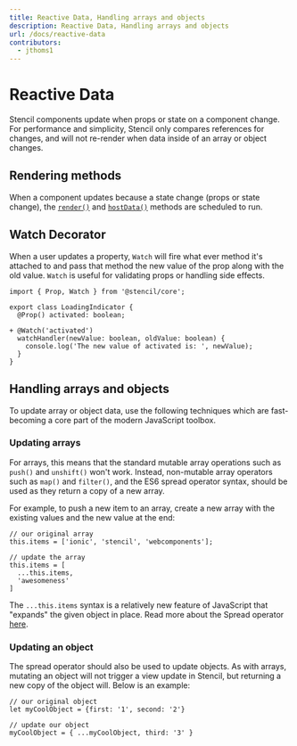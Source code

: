 ```yaml
---
title: Reactive Data, Handling arrays and objects
description: Reactive Data, Handling arrays and objects
url: /docs/reactive-data
contributors:
  - jthoms1
---
```


# Reactive Data

Stencil components update when props or state on a component change. For performance and simplicity, Stencil only compares references for changes, and will not re-render when data inside of an array or object changes.


## Rendering methods

When a component updates because a state change (props or state change), the [`render()`](templating-jsx) and [`hostData()`](host-element) methods are scheduled to run.


## Watch Decorator

When a user updates a property, `Watch` will fire what ever method it's attached to and pass that method the new value of the prop along with the old value. `Watch` is useful for validating props or handling side effects.


```tsx
import { Prop, Watch } from '@stencil/core';

export class LoadingIndicator {
  @Prop() activated: boolean;

+ @Watch('activated')
  watchHandler(newValue: boolean, oldValue: boolean) {
    console.log('The new value of activated is: ', newValue);
  }
}
```


## Handling arrays and objects

To update array or object data, use the following techniques which are fast-becoming a core part of the modern JavaScript  toolbox.

### Updating arrays

For arrays, this means that the standard mutable array operations such as `push()` and `unshift()` won't work. Instead, non-mutable array operators such as `map()` and `filter()`, and the ES6 spread operator syntax, should be used as they return a copy of a new array.

For example, to push a new item to an array, create a new array with the existing values and the new value at the end:

```tsx
// our original array
this.items = ['ionic', 'stencil', 'webcomponents'];

// update the array
this.items = [
  ...this.items,
  'awesomeness'
]
```

The `...this.items` syntax is a relatively new feature of JavaScript that "expands" the given object in place. Read more about the Spread operator [here](https://developer.mozilla.org/en-US/docs/Web/JavaScript/Reference/Operators/Spread_operator).

### Updating an object

The spread operator should also be used to update objects. As with arrays, mutating an object will not trigger a view update in Stencil, but returning a new copy of the object will. Below is an example:

```tsx
// our original object
let myCoolObject = {first: '1', second: '2'}

// update our object
myCoolObject = { ...myCoolObject, third: '3' }
```
